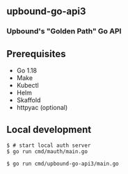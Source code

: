 ## upbound-go-api3

### Upbound's "Golden Path" Go API

## Prerequisites

- Go 1.18
- Make
- Kubectl
- Helm
- Skaffold
- httpyac (optional)

## Local development

```console
$ # start local auth server
$ go run cmd/mauth/main.go

$ go run cmd/upbound-go-api3/main.go

```
